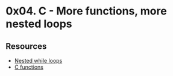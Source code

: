 # 0x04. C - More functions, more nested loops


## Resources

* [Nested while loops ](https://www.youtube.com/watch?v=Z3iGeQ1gIss&ab_channel=ZackAnnaTutorials)
* [C  functions ](https://www.tutorialspoint.com/cprogramming/c_functions.htm)
